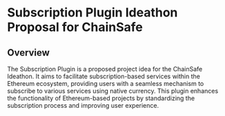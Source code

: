 # Subscription Plugin Ideathon Proposal for ChainSafe

## Overview
The Subscription Plugin is a proposed project idea for the ChainSafe Ideathon. It aims to facilitate subscription-based services within the Ethereum ecosystem, providing users with a seamless mechanism to subscribe to various services using native currency. This plugin enhances the functionality of Ethereum-based projects by standardizing the subscription process and improving user experience.
